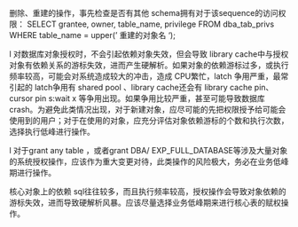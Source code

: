 删除、重建的操作，事先检查是否有其他 schema拥有对于该sequence的访问权限：
SELECT grantee, owner, table_name, privilege
FROM dba_tab_privs
WHERE table_name = upper(’ 重建的对象名 ‘);


l 对数据库对象授权时，不会引起依赖对象失效，但会导致 library cache中与授权对象有依赖关系的游标失效，进而产生硬解析。如果对象的依赖游标过多，或执行频率较高，可能会对系统造成较大的冲击，造成 CPU繁忙，latch 争用严重，最常引起的 latch争用有 shared pool 、library cache还会有 library cache pin、cursor pin s:wait x 等争用出现。如果争用比较严重，甚至可能导致数据库 crash。为避免此类情况出现，对于新建对象，应尽可能的先把权限授予给可能会使用到的用户；对于在使用的对象，应充分评估对象依赖游标的个数和执行次数，选择执行低峰进行操作。


l 对于grant any table ，或者grant DBA/ EXP_FULL_DATABASE等涉及大量对象的系统授权操作，应该作为重大变更对待，此类操作的风险极大，务必在业务低峰期进行操作。


核心对象上的依赖 sql往往较多，而且执行频率较高，授权操作会导致对象依赖的游标失效，进而导致硬解析风暴。应该尽量选择业务低峰期来进行核心表的赋权操作。